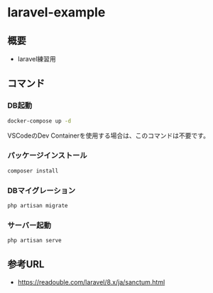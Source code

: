 # laravel-example

## 概要

- laravel練習用

## コマンド

### DB起動

```bash
docker-compose up -d
```

VSCodeのDev Containerを使用する場合は、このコマンドは不要です。


### パッケージインストール

```bash
composer install
```

### DBマイグレーション

```bash
php artisan migrate
```

### サーバー起動

```bash
php artisan serve
```

## 参考URL

- https://readouble.com/laravel/8.x/ja/sanctum.html


